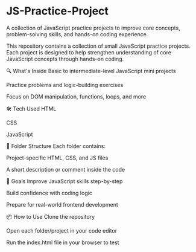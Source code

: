 # JS-Practice-Project
A collection of JavaScript practice projects to improve core concepts, problem-solving skills, and hands-on coding experience.

This repository contains a collection of small JavaScript practice projects. Each project is designed to help strengthen understanding of core JavaScript concepts through hands-on coding.

🔍 What's Inside
Basic to intermediate-level JavaScript mini projects

Practice problems and logic-building exercises

Focus on DOM manipulation, functions, loops, and more

🛠 Tech Used
HTML

CSS

JavaScript

📁 Folder Structure
Each folder contains:

Project-specific HTML, CSS, and JS files

A short description or comment inside the code

📌 Goals
Improve JavaScript skills step-by-step

Build confidence with coding logic

Prepare for real-world frontend development

📦 How to Use
Clone the repository

Open each folder/project in your code editor

Run the index.html file in your browser to test


